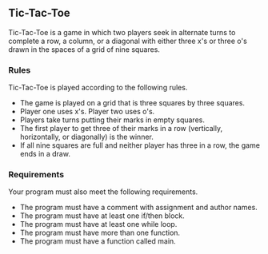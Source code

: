 ## Tic-Tac-Toe

Tic-Tac-Toe is a game in which two players seek in alternate turns to complete a row, a column, or a diagonal with either three x's or three o's drawn in the spaces of a grid of nine squares.

### Rules

Tic-Tac-Toe is played according to the following rules.

- The game is played on a grid that is three squares by three squares.
- Player one uses x's. Player two uses o's.
- Players take turns putting their marks in empty squares.
- The first player to get three of their marks in a row (vertically, horizontally, or diagonally) is the winner.
- If all nine squares are full and neither player has three in a row, the game ends in a draw.

### Requirements

Your program must also meet the following requirements.

- The program must have a comment with assignment and author names.
- The program must have at least one if/then block.
- The program must have at least one while loop.
- The program must have more than one function.
- The program must have a function called main.
